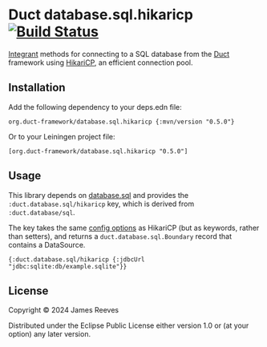 # Duct database.sql.hikaricp [![Build Status](https://github.com/duct-framework/database.sql.hikaricp/actions/workflows/test.yml/badge.svg)](https://github.com/duct-framework/database.sql.hikaricp/actions/workflows/test.yml)

[Integrant][] methods for connecting to a SQL database from the
[Duct][] framework using [HikariCP][], an efficient connection pool.

[integrant]: https://github.com/weavejester/integrant
[duct]:      https://github.com/duct-framework/duct
[hikaricp]:  https://github.com/brettwooldridge/HikariCP

## Installation

Add the following dependency to your deps.edn file:

    org.duct-framework/database.sql.hikaricp {:mvn/version "0.5.0"}

Or to your Leiningen project file:

    [org.duct-framework/database.sql.hikaricp "0.5.0"]

## Usage

This library depends on [database.sql][] and provides the
`:duct.database.sql/hikaricp` key, which is derived from
`:duct.database/sql`.

The key takes the same [config options][] as HikariCP (but as keywords,
rather than setters), and returns a `duct.database.sql.Boundary` record
that contains a DataSource.

```edn
{:duct.database.sql/hikaricp {:jdbcUrl "jdbc:sqlite:db/example.sqlite"}}
```

[database.sql]:   https://github.com/duct-framework/database.sql
[config options]: https://github.com/brettwooldridge/HikariCP#gear-configuration-knobs-baby

## License

Copyright © 2024 James Reeves

Distributed under the Eclipse Public License either version 1.0 or (at
your option) any later version.
